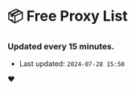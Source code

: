 # :package: Free Proxy List
### Updated every 15 minutes.

- Last updated: `2024-07-28 15:50`

:heart:
